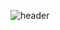![header](https://capsule-render.vercel.app/api?type=slice&color=auto&height=300&section=header&text=dder's%20github&fontAlign=60&fontAlignY=30&desc=Maple.gg&descAlignY=20&fontSize=70&rotate=20)
<!--
**dder2013132/dder2013132** is a ✨ _special_ ✨ repository because its `README.md` (this file) appears on your GitHub profile.

Here are some ideas to get you started:

- 🔭 I’m currently working on ...
- 🌱 I’m currently learning ...
- 👯 I’m looking to collaborate on ...
- 🤔 I’m looking for help with ...
- 💬 Ask me about ...
- 📫 How to reach me: ...
- 😄 Pronouns: ...
- ⚡ Fun fact: ...
-->
